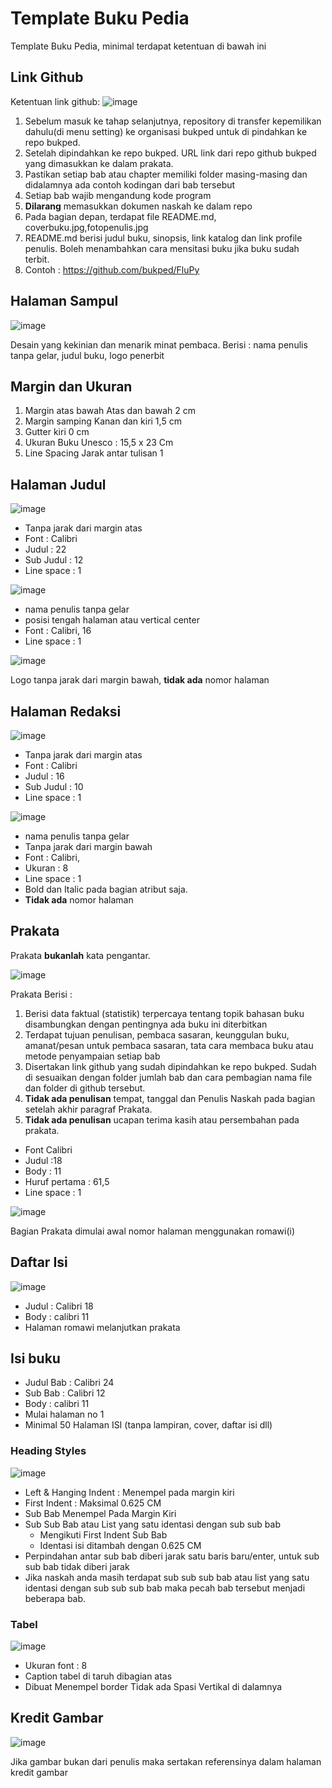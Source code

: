 # Template Buku Pedia

Template Buku Pedia, minimal terdapat ketentuan di bawah ini

## Link Github

Ketentuan link github:
![image](https://user-images.githubusercontent.com/11188109/217219944-f62fcc0d-29e0-4c20-93cd-42949f201e3c.png)
1. Sebelum masuk ke tahap selanjutnya, repository di transfer kepemilikan dahulu(di menu setting) ke organisasi bukped untuk di pindahkan ke repo bukped.
2. Setelah dipindahkan ke repo bukped. URL link dari repo github bukped yang dimasukkan ke dalam prakata.
3. Pastikan setiap bab atau chapter memiliki folder masing-masing dan didalamnya ada contoh kodingan dari bab tersebut
4. Setiap bab wajib mengandung kode program
5. **Dilarang** memasukkan dokumen naskah ke dalam repo
6. Pada bagian depan, terdapat file README.md, coverbuku.jpg,fotopenulis.jpg
7. README.md berisi judul buku, sinopsis, link katalog dan link profile penulis. Boleh menambahkan cara mensitasi buku jika buku sudah terbit.
8. Contoh : https://github.com/bukped/FluPy

## Halaman Sampul

![image](https://user-images.githubusercontent.com/11188109/217132416-58a07f1e-6cd8-4b58-86fa-d3aa831a51a9.png)

Desain yang kekinian dan menarik minat pembaca. Berisi : nama penulis tanpa gelar, judul buku, logo penerbit

## Margin dan Ukuran

1.	Margin atas bawah	Atas dan bawah	2 cm
2.	Margin samping	Kanan dan kiri	1,5 cm
3.	Gutter	kiri	0 cm
4.	Ukuran Buku	Unesco :	15,5 x 23 Cm
5.	Line Spacing	Jarak antar tulisan	1

## Halaman Judul

![image](https://user-images.githubusercontent.com/11188109/217132564-a75b51c2-5816-4b95-878a-f06a8770e42c.png)

* Tanpa jarak dari margin atas
* Font : Calibri
* Judul : 22
* Sub Judul : 12
* Line space : 1

![image](https://user-images.githubusercontent.com/11188109/217132649-ec5c802e-8ee2-41d2-95e8-d686628c9fb1.png)

* nama penulis tanpa gelar
* posisi tengah halaman atau vertical center
* Font : Calibri, 16
* Line space : 1

![image](https://user-images.githubusercontent.com/11188109/218597417-da8615db-9ce4-4fa2-9fe1-5eeb5fe64f69.png)

Logo tanpa jarak dari margin bawah, **tidak ada** nomor halaman

## Halaman Redaksi

![image](https://user-images.githubusercontent.com/11188109/217132834-2f103ca8-ae2c-4dcb-9686-4467545b125f.png)

* Tanpa jarak dari margin atas
* Font : Calibri
* Judul : 16
* Sub Judul : 10
* Line space : 1

![image](https://user-images.githubusercontent.com/11188109/218598447-369e0c5b-8001-4565-bdbb-0e491257a9a9.png)

* nama penulis tanpa gelar
* Tanpa jarak dari margin bawah
* Font : Calibri, 
* Ukuran : 8
* Line space : 1
* Bold dan Italic pada bagian atribut saja.
* **Tidak ada** nomor halaman

## Prakata

Prakata **bukanlah** kata pengantar.

![image](https://user-images.githubusercontent.com/11188109/218597643-959b394a-4c40-4834-941e-1a595ef0b55e.png)

Prakata Berisi :
1. Berisi data faktual (statistik) terpercaya tentang topik bahasan buku disambungkan dengan pentingnya ada buku ini diterbitkan 
2. Terdapat tujuan penulisan, pembaca sasaran, keunggulan buku, amanat/pesan untuk pembaca sasaran, tata cara membaca buku atau metode penyampaian setiap bab
3. Disertakan link github yang sudah dipindahkan ke repo bukped. Sudah di sesuaikan dengan folder jumlah bab dan cara pembagian nama file dan folder di github tersebut.
4. **Tidak ada penulisan** tempat, tanggal dan Penulis Naskah pada bagian setelah akhir paragraf Prakata.
5. **Tidak ada penulisan** ucapan terima kasih atau persembahan pada prakata.

* Font Calibri 
* Judul :18
* Body : 11
* Huruf pertama : 61,5
* Line space : 1

![image](https://user-images.githubusercontent.com/11188109/218597802-beee2614-8124-449e-b915-a873320b3b3e.png)

Bagian Prakata dimulai awal nomor halaman menggunakan romawi(i)

## Daftar Isi

![image](https://user-images.githubusercontent.com/11188109/217134335-3f011600-d938-48f2-8ca5-d9d2eb90eaaa.png)

* Judul : Calibri 18
* Body : calibri 11
* Halaman romawi melanjutkan prakata

## Isi buku

* Judul Bab : Calibri 24
* Sub Bab : Calibri 12
* Body : calibri 11
* Mulai halaman no 1
* Minimal 50 Halaman ISI (tanpa lampiran, cover, daftar isi dll)

### Heading Styles
![image](https://user-images.githubusercontent.com/11188109/219240894-93eb6969-fa61-4dc8-b2a9-db2d3574b68e.png)

* Left & Hanging Indent : Menempel pada margin kiri
* First Indent : Maksimal 0.625 CM
* Sub Bab Menempel Pada Margin Kiri
* Sub Sub Bab atau List yang satu identasi dengan sub sub bab
  * Mengikuti First Indent Sub Bab
  * Identasi isi ditambah dengan 0.625 CM
* Perpindahan antar sub bab diberi jarak satu baris baru/enter, untuk sub sub bab tidak diberi jarak
* Jika naskah anda masih terdapat sub sub sub bab atau list yang satu identasi dengan sub sub sub bab maka pecah bab tersebut menjadi beberapa bab.

### Tabel
![image](https://user-images.githubusercontent.com/11188109/219246782-50cdab7b-21a2-45c4-b28b-fa6e27f8f476.png)

* Ukuran font : 8
* Caption tabel di taruh dibagian atas
* Dibuat Menempel border Tidak ada Spasi Vertikal di dalamnya

## Kredit Gambar
![image](https://user-images.githubusercontent.com/11188109/219246893-eee13a31-bd5b-4f85-9b39-a1c95b55a0d2.png)

Jika gambar bukan dari penulis maka sertakan referensinya dalam halaman kredit gambar

